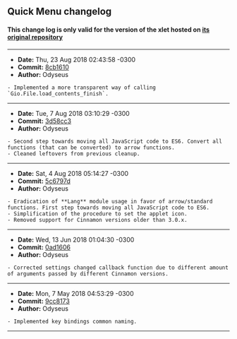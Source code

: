 ## Quick Menu changelog

#### This change log is only valid for the version of the xlet hosted on [its original repository](https://gitlab.com/Odyseus/CinnamonTools)

***

- **Date:** Thu, 23 Aug 2018 02:43:58 -0300
- **Commit:** [8cb1610](https://gitlab.com/Odyseus/CinnamonTools/commit/8cb1610)
- **Author:** Odyseus

```
- Implemented a more transparent way of calling `Gio.File.load_contents_finish`.

```

***

- **Date:** Tue, 7 Aug 2018 03:10:29 -0300
- **Commit:** [3d58cc3](https://gitlab.com/Odyseus/CinnamonTools/commit/3d58cc3)
- **Author:** Odyseus

```
- Second step towards moving all JavaScript code to ES6. Convert all functions (that can be converted) to arrow functions.
- Cleaned leftovers from previous cleanup.

```

***

- **Date:** Sat, 4 Aug 2018 05:14:27 -0300
- **Commit:** [5c6797d](https://gitlab.com/Odyseus/CinnamonTools/commit/5c6797d)
- **Author:** Odyseus

```
- Eradication of **Lang** module usage in favor of arrow/standard functions. First step towards moving all JavaScript code to ES6.
- Simplification of the procedure to set the applet icon.
- Removed support for Cinnamon versions older than 3.0.x.

```

***

- **Date:** Wed, 13 Jun 2018 01:04:30 -0300
- **Commit:** [0ad1606](https://gitlab.com/Odyseus/CinnamonTools/commit/0ad1606)
- **Author:** Odyseus

```
- Corrected settings changed callback function due to different amount of arguments passed by different Cinnamon versions.

```

***

- **Date:** Mon, 7 May 2018 04:53:29 -0300
- **Commit:** [9cc8173](https://gitlab.com/Odyseus/CinnamonTools/commit/9cc8173)
- **Author:** Odyseus

```
- Implemented key bindings common naming.

```

***
